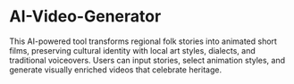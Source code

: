 # AI-Video-Generator
This AI-powered tool transforms regional folk stories into animated short films, preserving cultural identity with local art styles, dialects, and traditional voiceovers. Users can input stories, select animation styles, and generate visually enriched videos that celebrate heritage.
